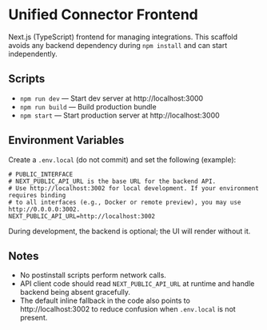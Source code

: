 # Unified Connector Frontend

Next.js (TypeScript) frontend for managing integrations. This scaffold avoids any backend dependency during `npm install` and can start independently.

## Scripts
- `npm run dev` — Start dev server at http://localhost:3000
- `npm run build` — Build production bundle
- `npm start` — Start production server at http://localhost:3000

## Environment Variables
Create a `.env.local` (do not commit) and set the following (example):

```
# PUBLIC_INTERFACE
# NEXT_PUBLIC_API_URL is the base URL for the backend API.
# Use http://localhost:3002 for local development. If your environment requires binding
# to all interfaces (e.g., Docker or remote preview), you may use http://0.0.0.0:3002.
NEXT_PUBLIC_API_URL=http://localhost:3002
```

During development, the backend is optional; the UI will render without it.

## Notes
- No postinstall scripts perform network calls.
- API client code should read `NEXT_PUBLIC_API_URL` at runtime and handle backend being absent gracefully.
- The default inline fallback in the code also points to http://localhost:3002 to reduce confusion when `.env.local` is not present.
